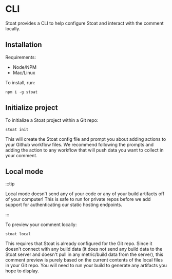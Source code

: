 # CLI

Stoat provides a CLI to help configure Stoat and interact with the comment locally.

## Installation

Requirements:
- Node/NPM
- Mac/Linux

To install, run:
```
npm i -g stoat
```

## Initialize project

To initialize a Stoat project within a Git repo:
```
stoat init
```

This will create the Stoat config file and prompt you about adding actions to your Github workflow files.
We recommend following the prompts and adding the action to any workflow that will push data you want to collect in your comment.

## Local mode

:::tip

Local mode doesn't send any of your code or any of your build artifacts off of your computer! 
This is safe to run for private repos before we add support for authenticating our static hosting endpoints.

:::

To preview your comment locally:
```
stoat local
```

This requires that Stoat is already configured for the Git repo. Since it doesn't connect with any build data (it does not send any build data to the Stoat server and doesn't pull in any metric/build data from the server),
this comment preview is purely based on the current contents of the local files in your Git repo. You will need to run your build to generate any
artifacts you hope to display.
